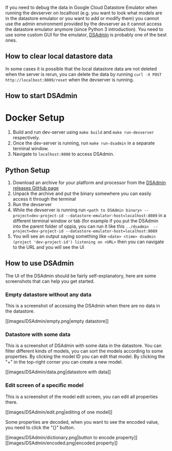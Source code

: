 If you need to debug the data in Google Cloud Datastore Emulator when running the devserver on localhost (e.g. you want to look what models are in the datastore emulator or you want to add or modify them) you cannot use the admin environment provided by the devserver as it cannot access the datastore emulator anymore (since Python 3 introduction). You need to use some custom GUI for the emulator, [DSAdmin](https://github.com/remko/dsadmin) is probably one of the best ones.

## How to clear local datastore data

In some cases it is possible that the local datastore data are not deleted when the server is rerun, you can delete the data by running `curl -X POST http://localhost:8089/reset` when the devserver is running.

## How to start DSAdmin

# Docker Setup

1. Build and run dev-server using `make build` and `make run-devserver` respectively.
2. Once the dev-server is running, run `make run-dsadmin` in a separate terminal window.
3. Navigate to `localhost:8080` to access DSAdmin.

## Python Setup

1. Download an archive for your platform and processor from the [DSAdmin releases GitHub page](https://github.com/remko/dsadmin/releases)
2. Unpack the archive and put the binary somewhere you can easily access it through the terminal
3. Run the devserver
4. While the devserver is running run `<path to DSAdmin binary> --project=dev-project-id --datastore-emulator-host=localhost:8089` in a different terminal window or tab (for example if you put the DSAdmin into the parent folder of oppia, you can run it like this `../dsadmin  --project=dev-project-id --datastore-emulator-host=localhost:8089`
5. You will see an output saying something like `<date> <time> dsadmin (project 'dev-project-id') listening on <URL>` then you can navigate to the URL and you will see the UI

## How to use DSAdmin

The UI of the DSAdmin should be fairly self-explanatory, here are some screenshots that can help you get started.

### Empty datastore without any data

This is a screenshot of accessing the DSAdmin when there are no data in the datastore.

[[images/DSAdmin/empty.png|empty datastore]]

### Datastore with some data

This is a screenshot of DSAdmin with some data in the datastore. You can filter different kinds of models, you can sort the models according to some properties. By clicking the model ID you can edit that model. By clicking the "+" in the top-right corner you can create a new model.

[[images/DSAdmin/data.png|datastore with data]]

### Edit screen of a specific model

This is a screenshot of the model edit screen, you can edit all properties there.

[[images/DSAdmin/edit.png|editing of one model]]

Some properties are decoded, when you want to see the encoded value, you need to click the "{}" button.

[[images/DSAdmin/dictionary.png|button to encode property]]
[[images/DSAdmin/encoded.png|encoded property]]


